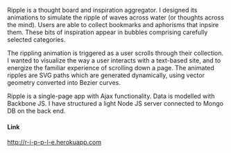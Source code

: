 Ripple is a thought board and inspiration aggregator. I designed its animations to simulate the ripple of waves across water (or thoughts across the mind). Users are able to collect bookmarks and aphorisms that inpsire them. These bits of inspiration appear in bubbles comprising carefully selected categories. 

The rippling animation is triggered as a user scrolls through their collection. I wanted to visualize the way a user interacts with a text-based site, and to energize the familiar experience of scrolling down a page. The animated ripples are SVG paths which are generated dynamically, using vector geometry converted into Bezier curves. 

Ripple is a single-page app with Ajax functionality. Data is modelled with Backbone JS. I have structured a light Node JS server connected to Mongo DB on the back end. 

#### Link
http://r-i-p-p-l-e.herokuapp.com
